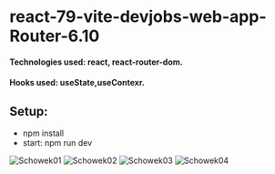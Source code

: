 # react-79-vite-devjobs-web-app-Router-6.10

#### Technologies used: react, react-router-dom.
#### Hooks used: useState,useContexr.
## Setup:
* npm install
* start: npm run dev

![Schowek01](https://user-images.githubusercontent.com/61388692/234979420-658aba88-f414-4157-88b7-b08a6f686bb0.png)
![Schowek02](https://user-images.githubusercontent.com/61388692/234979438-d51247bc-4ec6-4a80-b3d4-9dd6ef7eb3d8.png)
![Schowek03](https://user-images.githubusercontent.com/61388692/234979452-23cf31b3-d545-4e6d-9d5e-8a78b17bc284.png)
![Schowek04](https://user-images.githubusercontent.com/61388692/234979465-9115b934-e74c-4ad3-98ec-8770d0d58b69.png)
